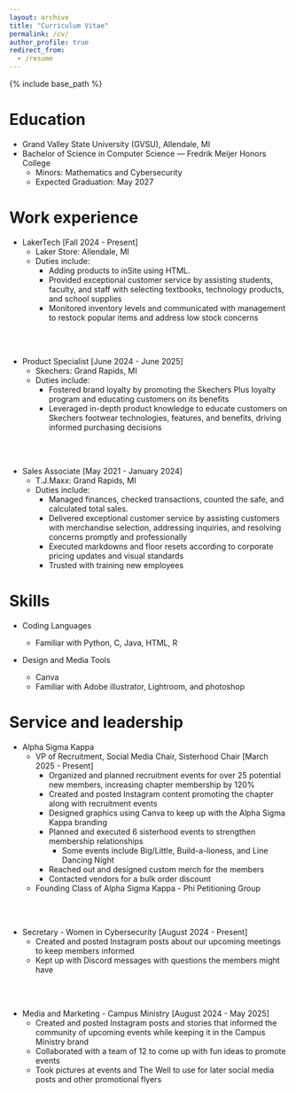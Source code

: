 ```yaml
---
layout: archive
title: "Curriculum Vitae"
permalink: /cv/
author_profile: true
redirect_from:
  - /resume
---
```


{% include base_path %}

Education
======
* Grand Valley State University (GVSU), Allendale, MI
* Bachelor of Science in Computer Science — Fredrik Meijer Honors College
  * Minors: Mathematics and Cybersecurity
  * Expected Graduation: May 2027

Work experience
======
* LakerTech            [Fall 2024 - Present]
  * Laker Store: Allendale, MI
  * Duties include:
    * Adding products to inSite using HTML.
    *  Provided exceptional customer service by assisting students, faculty, and staff with selecting textbooks, technology products, and school         supplies
    *  Monitored inventory levels and communicated with management to restock popular items and address low stock concerns
   
<br></br>
   
* Product Specialist   [June 2024 - June 2025]
  * Skechers: Grand Rapids, MI
  * Duties include:
    *  Fostered brand loyalty by promoting the Skechers Plus loyalty program and educating customers on its benefits
    *  Leveraged in-depth product knowledge to educate customers on Skechers footwear technologies, features, and benefits, driving informed             purchasing decisions
   
<br></br>
   
* Sales Associate     [May 2021 - January 2024]
  * T.J.Maxx: Grand Rapids, MI
  * Duties include:
    * Managed finances, checked transactions, counted the safe, and calculated total sales.
    * Delivered exceptional customer service by assisting customers with merchandise selection, addressing inquiries, and resolving concerns           promptly and professionally
    * Executed markdowns and floor resets according to corporate pricing updates and visual standards
    * Trusted with training new employees 


  
Skills
======
* Coding Languages
  * Familiar with Python, C, Java, HTML, R
    
* Design and Media Tools
  * Canva
  * Familiar with Adobe illustrator, Lightroom, and photoshop
  
Service and leadership
======
* Alpha Sigma Kappa
  * VP of Recruitment, Social Media Chair, Sisterhood Chair [March 2025 - Present]
    * Organized and planned recruitment events for over 25 potential new members, increasing chapter membership by 120%
    * Created and posted Instagram content promoting the chapter along with recruitment events
    * Designed graphics using Canva to keep up with the Alpha Sigma Kappa branding
    * Planned and executed 6 sisterhood events to strengthen membership relationships
      * Some events include Big/Little, Build-a-lioness, and Line Dancing Night
    * Reached out and designed custom merch for the members
    * Contacted vendors for a bulk order discount
  * Founding Class of Alpha Sigma Kappa - Phi Petitioning Group
    
<br></br>

* Secretary - Women in Cybersecurity [August 2024 - Present]
  * Created and posted Instagram posts about our upcoming meetings to keep members informed
  * Kept up with Discord messages with questions the members might have
 
<br></br>

* Media and Marketing - Campus Ministry [August 2024 - May 2025]
  * Created and posted Instagram posts and stories that informed the community of upcoming events while keeping it in the Campus Ministry brand
  * Collaborated with a team of 12 to come up with fun ideas to promote events
  * Took pictures at events and The Well to use for later social media posts and other promotional flyers
